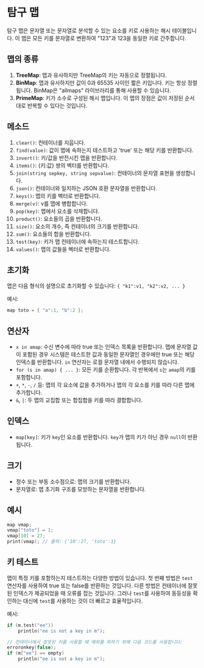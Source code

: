 # 탐구 맵

탐구 맵은 문자열 또는 문자열로 분석할 수 있는 요소를 키로 사용하는 해시 테이블입니다. 이 맵은 모든 키를 문자열로 변환하여 "123"과 123을 동일한 키로 간주합니다.

## 맵의 종류

1. **TreeMap**: 맵과 유사하지만 TreeMap의 키는 자동으로 정렬됩니다.
2. **BinMap**: 맵과 유사하지만 값이 0과 65535 사이인 짧은 키입니다. 키는 항상 정렬됩니다. BinMap은 "allmaps" 라이브러리를 통해 사용할 수 있습니다.
3. **PrimeMap**: 키가 소수로 구성된 해시 맵입니다. 이 맵의 장점은 값이 저장된 순서대로 반복할 수 있다는 것입니다.

## 메소드

1. `clear()`: 컨테이너를 지웁니다.
2. `find(value)`: 값이 맵에 속하는지 테스트하고 'true' 또는 해당 키를 반환합니다.
3. `invert()`: 키/값을 반전시킨 맵을 반환합니다.
4. `items()`: {키:값} 쌍의 벡터를 반환합니다.
5. `join(string sepkey, string sepvalue)`: 컨테이너의 문자열 표현을 생성합니다.
6. `json()`: 컨테이너와 일치하는 JSON 호환 문자열을 반환합니다.
7. `keys()`: 맵의 키를 벡터로 반환합니다.
8. `merge(v)`: v를 맵에 병합합니다.
9. `pop(key)`: 맵에서 요소를 삭제합니다.
10. `product()`: 요소들의 곱을 반환합니다.
11. `size()`: 요소의 개수, 즉 컨테이너의 크기를 반환합니다.
12. `sum()`: 요소들의 합을 반환합니다.
13. `test(key)`: 키가 맵 컨테이너에 속하는지 테스트합니다.
14. `values()`: 맵의 값들을 벡터로 반환합니다.

## 초기화

맵은 다음 형식의 설명으로 초기화할 수 있습니다: `{ "k1":v1, "k2":v2, ... }`

예시:
```cpp
map toto = { "a":1, "b":2 };
```

## 연산자

- `x in amap`: 수신 변수에 따라 true 또는 인덱스 목록을 반환합니다. 맵에 문자열 값이 포함된 경우 시스템은 테스트한 값과 동일한 문자열인 경우에만 true 또는 해당 인덱스를 반환합니다. `in` 연산자는 로컬 문자열 내에서 수행되지 않습니다.
- `for (s in amap) { ... }`: 모든 키를 순환합니다. 각 반복에서 `s`는 `amap`의 키를 포함합니다.
- `+`, `*`, `-`, `/` 등: 맵의 각 요소에 값을 추가하거나 맵의 각 요소를 키를 따라 다른 맵에 추가합니다.
- `&`, `|`: 두 맵의 교집합 또는 합집합을 키를 따라 결합합니다.

## 인덱스

- `map[key]`: 키가 `key`인 요소를 반환합니다. `key`가 맵의 키가 아닌 경우 `null`이 반환됩니다.

## 크기

- 정수 또는 부동 소수점으로: 맵의 크기를 반환합니다.
- 문자열로: 맵 초기화 구조를 모방하는 문자열을 반환합니다.

## 예시

```cpp
map vmap;
vmap["toto"] = 1;
vmap[10] = 27;
print(vmap); // 출력: {'10':27, 'toto':1}
```

## 키 테스트

맵이 특정 키를 포함하는지 테스트하는 다양한 방법이 있습니다. 첫 번째 방법은 `test` 연산자를 사용하여 true 또는 false를 반환하는 것입니다. 다른 방법은 컨테이너에 잘못된 인덱스가 제공되었을 때 오류를 잡는 것입니다. 그러나 `test`를 사용하여 동등성을 확인하는 대신에 `test`를 사용하는 것이 더 빠르고 효율적입니다.

예시:
```cpp
if (m.test("ee"))
    println("ee is not a key in m");

// 컨테이너에서 잘못된 키를 사용할 때 예외를 피하기 위해 다음 코드를 사용합니다:
erroronkey(false);
if (m["ee"] == empty)
    println("ee is not a key in m");
```